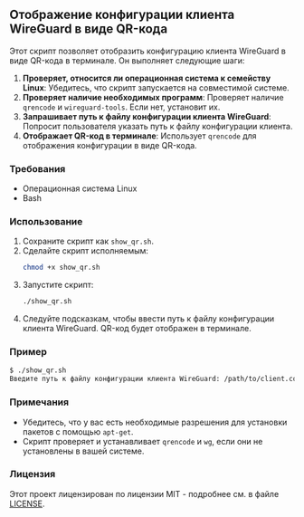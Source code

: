 ## Отображение конфигурации клиента WireGuard в виде QR-кода

Этот скрипт позволяет отобразить конфигурацию клиента WireGuard в виде QR-кода в терминале. Он выполняет следующие шаги:
1. **Проверяет, относится ли операционная система к семейству Linux**: Убедитесь, что скрипт запускается на совместимой системе.
2. **Проверяет наличие необходимых программ**: Проверяет наличие `qrencode` и `wireguard-tools`. Если нет, установит их.
3. **Запрашивает путь к файлу конфигурации клиента WireGuard**: Попросит пользователя указать путь к файлу конфигурации клиента.
4. **Отображает QR-код в терминале**: Использует `qrencode` для отображения конфигурации в виде QR-кода.

### Требования

- Операционная система Linux
- Bash

### Использование

1. Сохраните скрипт как `show_qr.sh`.
2. Сделайте скрипт исполняемым:
   ```bash
   chmod +x show_qr.sh
   ```
3. Запустите скрипт:
   ```bash
   ./show_qr.sh
   ```
4. Следуйте подсказкам, чтобы ввести путь к файлу конфигурации клиента WireGuard. QR-код будет отображен в терминале.

### Пример

```sh
$ ./show_qr.sh
Введите путь к файлу конфигурации клиента WireGuard: /path/to/client.conf
```

### Примечания

- Убедитесь, что у вас есть необходимые разрешения для установки пакетов с помощью `apt-get`.
- Скрипт проверяет и устанавливает `qrencode` и `wg`, если они не установлены в вашей системе.

### Лицензия

Этот проект лицензирован по лицензии MIT - подробнее см. в файле [LICENSE](LICENSE).

